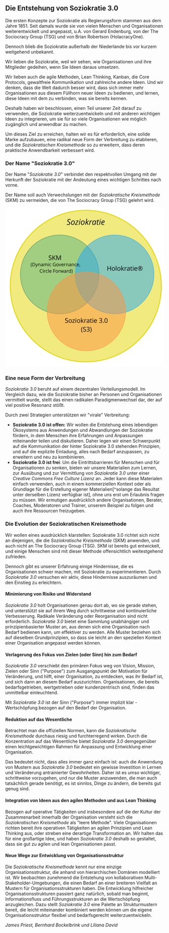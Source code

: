 ## Die Entstehung von Soziokratie 3.0

Die ersten Konzepte zur Soziokratie als Regierungsform stammen aus dem Jahre 1851. Seit damals wurde sie von vielen Menschen und Organisationen weiterentwickelt und angepasst, u.A. von Gerard Endenburg, von der The Sociocracy Group (TSG) und von Brian Robertson (HolacracyOne).

Dennoch blieb die Soziokratie außerhalb der Niederlande bis vor kurzem weitgehend unbekannt.

Wir lieben die Soziokratie, weil wir sehen, wie Organisationen und ihre Mitglieder gedeihen, wenn Sie Ideen daraus umsetzen.

Wir lieben auch die agile Methoden, Lean Thinking, Kanban, die Core Protocols, gewaltfreie Kommunikation und zahlreiche andere Ideen. Und wir denken, dass die Welt dadurch besser wird, dass sich immer mehr Organisationen aus diesem Füllhorn neuer Ideen zu bedienen, und lernen, diese Ideen mit dem zu verbinden, was sie bereits kennen.

Deshalb haben wir beschlossen, einen Teil unserer Zeit darauf zu verwenden, die Soziokratie weiterzuentwickeln und mit anderen wichtigen Ideen zu integrieren, um sie für so viele Organisationen wie möglich zugänglich und anwendbar zu machen.

Um dieses Ziel zu erreichen, halten wir es für erforderlich, eine solide Marke aufzubauen, eine radikal neue Form der Verbreitung zu etablieren, und die *Soziokratischen Kreismethode* so zu erweitern, dass deren praktische Anwendbarkeit verbessert wird.

### Der Name "Soziokratie 3.0"

Der Name "*Soziokratie 3.0*" verbindet den respektvollen Umgang mit der Herkunft der Soziokratie mit der Andeutung eines wichtigen Schrittes nach vorne.

Der Name soll auch Verwechslungen mit der *Soziokratische Kreismethode* (SKM) zu vermeiden, die von The Sociocracy Group (TSG) gelehrt wird. 

![Drei Formen der Soziokratie: S3, SCM und Holakratie](img/context/sociocracy-variants.png)

### Eine neue Form der Verbreitung

*Soziokratie 3.0* beruht auf einem dezentralen Verteilungsmodell. Im Vergleich dazu, wie die Soziokratie bisher an Personen und Organisationen vermittelt wurde, stellt das einen radikalen Paradigmenwechsel dar, der auf viel positive Resonanz stößt.

Durch zwei Strategien unterstützen wir "virale" Verbreitung:

* **Soziokratie 3.0 ist offen:** Wir wollen die Entstehung eines lebendigen Ökosystems aus Anwendungen und Abwandlungen der Soziokratie fördern, in dem Menschen ihre Erfahrungen und Anpassungen miteinander teilen und diskutieren. Daher legen wir einen Schwerpunkt auf die Kommunikation der hinter Soziokratie 3.0 stehenden Prinzipien, und auf die explizite Einladung, alles nach Bedarf anzupassen, zu erweitern und neu zu kombinieren.
* **Soziokratie 3.0 ist frei**: Um die Eintrittsbarrieren für Menschen und für Organisationen zu senken, bieten wir unsere Materialien zum Lernen, zur Ausübung und zur Vermittlung von *Soziokratie 3.0* unter einer *Creative Commons Free Culture Lizenz* an. Jeder kann diese Materialen einfach verwenden, auch in einem kommerziellen Kontext oder als Grundlage für die Erstellung eigener Materialien[^solange das Resultat unter derselben Lizenz verfügbar ist], ohne uns erst um Erlaubnis fragen zu müssen. Wir ermutigen ausdrücklich andere Organisationen, Berater, Coaches, Moderatoren und Trainer, unserem Beispiel zu folgen und auch ihre Ressourcen freizugeben.

### Die Evolution der Soziokratischen Kreismethode

Wir wollen eines ausdrücklich klarstellen: Soziokratie 3.0 richtet sich nicht an diejenigen, die die *Soziokratische Kreismethode* (SKM) anwenden, und auch nicht an The Sociocracy Group (TSG). SKM ist bereits gut entwickelt, und einige Menschen sind mit dieser Methode offensichtlich weitestgehend zufrieden.

Dennoch gibt es unserer Erfahrung einige Hindernisse, die es Organisationen schwer machen, mit Soziokratie zu experimentieren. Durch *Soziokratie 3.0* versuchen wir aktiv, diese Hindernisse auszuräumen und den Einstieg zu erleichtern.

#### Minimierung von Risiko und Widerstand

*Soziokratie 3.0* holt Organisationen genau dort ab, wo sie gerade stehen, und unterstützt sie auf ihrem Weg durch schrittweise und kontinuierliche Verbesserung. Radikale Veränderung oder Reorganisation sind nicht erforderlich. *Soziokratie 3.0* bietet eine Sammlung unabhängiger und prinzipienbasierter Muster an, aus denen sich eine Organisation nach Bedarf bedienen kann, um effektiver zu werden. Alle Muster beziehen sich auf dieselben Grundprinzipien, so dass sie leicht an den speziellen Kontext einer Organisation angepasst werden können.

#### Verlagerung des Fokus von Zielen (oder Sinn) hin zum Bedarf

*Soziokratie 3.0* verschiebt den primären Fokus weg von Vision, Mission, Zielen oder Sinn ("Purpose") zum Ausgangspunkt der Motivation für Veränderung, und hilft, einer Organisation, zu entdecken, was ihr Bedarf ist, und sich dann an diesem Bedarf auszurichten. Organisationen, die bereits bedarfsgetrieben, wertgetrieben oder kundenzentrisch sind, finden das unmittelbar einleuchtend.

Mit *Soziokratie 3.0* ist der Sinn ("Purpose") immer implizit klar - Wertschöpfung bezogen auf den Bedarf der Organisation.

#### Reduktion auf das Wesentliche

Betrachtet man die offiziellen Normen, kann die *Soziokratische Kreismethode* durchaus riesig und furchterregend wirken. Durch die Konzentration auf das Wesentliche bietet *Soziokratie 3.0* demgegenüber einen leichtgewichtigen Rahmen für Anpassung und Entwicklung einer Organisation.

Das bedeutet nicht, dass alles immer ganz einfach ist: auch die Anwendung von Mustern aus *Soziokratie 3.0* bedeutet ein gewisse Investition in Lernen und Veränderung antrainierter Gewohnheiten. Daher ist es umso wichtiger, schrittweise vorzugehen, und nur die Muster anzuwenden, die man auch tatsächlich gerade benötigt, es ist sinnlos, Dinge zu ändern, die bereits gut genug sind.

#### Integration von Ideen aus den agilen Methoden und aus Lean Thinking

Bezogen auf operative Tätigkeiten und insbesondere auf die der Kultur der Zusammenarbeit innerhalb der Organisation versteht sich die *Soziokratischen Kreismethode* als "leere Methode". Viele Organisationen richten bereit ihre operativen Tätigkeiten an agilen Prinzipien und Lean Thinking aus, oder streben eine derartige Transformation an. Wir halten das für eine großartige Idee, und haben *Soziokratie 3.0* deshalb so gestaltet, dass sie gut zu agilen und lean Organisationen passt.

#### Neue Wege zur Entwicklung von Organisationsstruktur

Die *Soziokratische Kreismethode* kennt nur eine einzige Organisationsstruktur, die anhand von hierarchischen Domänen modelliert ist. Wir beobachten zunehmend die Entstehung von kollaborativen Multi-Stakeholder-Umgebungen, die einen Bedarf an einer breiteren Vielfalt an Mustern für Organisationsstrukturen haben. Die Entwicklung hilfreicher Organisationsstrukturen passiert ganz natürlich, sobald man beginnt, Informationsfluss und Führungsstrukturen an die Wertschöpfung anzugleichen. Dazu stellt *Soziokratie 3.0* eine Palette an Strukturmustern bereit, die leicht miteinander kombiniert werden können um die eigene Organisationsstruktur flexibel und bedarfsgerecht weiterzuentwickeln.

*James Priest, Bernhard Bockelbrink und Liliana David*
